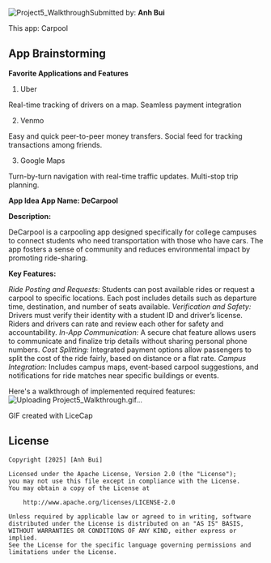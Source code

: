 ![Project5_Walkthrough](https://github.com/user-attachments/assets/c466c9ec-567b-44f1-80d1-6ee412cc51fe)Submitted by: **Anh Bui**

This app: Carpool

## App Brainstorming

**Favorite Applications and Features**
1. Uber
   
Real-time tracking of drivers on a map.
Seamless payment integration

2. Venmo

Easy and quick peer-to-peer money transfers.
Social feed for tracking transactions among friends.

3. Google Maps

Turn-by-turn navigation with real-time traffic updates.
Multi-stop trip planning.

**App Idea**
**App Name: DeCarpool**

**Description:**

DeCarpool is a carpooling app designed specifically for college campuses to connect students who need transportation with those who have cars. The app fosters a sense of community and reduces environmental impact by promoting ride-sharing.

**Key Features:**

*Ride Posting and Requests:* Students can post available rides or request a carpool to specific locations. Each post includes details such as departure time, destination, and number of seats available.
*Verification and Safety:* Drivers must verify their identity with a student ID and driver’s license. Riders and drivers can rate and review each other for safety and accountability.
*In-App Communication:* A secure chat feature allows users to communicate and finalize trip details without sharing personal phone numbers.
*Cost Splitting:* Integrated payment options allow passengers to split the cost of the ride fairly, based on distance or a flat rate.
*Campus Integration:* Includes campus maps, event-based carpool suggestions, and notifications for ride matches near specific buildings or events.

Here's a walkthrough of implemented required features:
![Uploading Project5_Walkthrough.gif…]()

GIF created with LiceCap

## License

    Copyright [2025] [Anh Bui]

    Licensed under the Apache License, Version 2.0 (the "License");
    you may not use this file except in compliance with the License.
    You may obtain a copy of the License at

        http://www.apache.org/licenses/LICENSE-2.0

    Unless required by applicable law or agreed to in writing, software
    distributed under the License is distributed on an "AS IS" BASIS,
    WITHOUT WARRANTIES OR CONDITIONS OF ANY KIND, either express or implied.
    See the License for the specific language governing permissions and
    limitations under the License.
